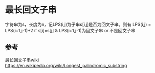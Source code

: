 # 最长回文子串

字符串为s，长度为n，记LPS(i,j)为子串s[i,j]是否为回文子串。则有
LPS(i,j) = LPS(i+1,j-1)+2 if s[i]=s[j] & LPS(i+1,j-1)为回文子串 or 不是回文子串

## 参考

最长回文子串wiki https://en.wikipedia.org/wiki/Longest_palindromic_substring
